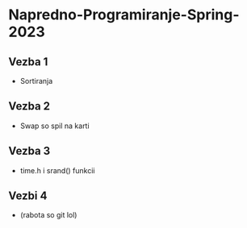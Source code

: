 # Napredno-Programiranje-Spring-2023
## Vezba 1
- Sortiranja
## Vezba 2
- Swap so spil na karti
## Vezba 3
- time.h i srand() funkcii
## Vezbi 4
- (rabota so git lol)
